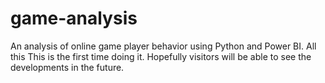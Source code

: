 # game-analysis
An analysis of online game player behavior using Python and Power BI. All this This is the first time doing it. Hopefully visitors will be able to see the developments in the future.
